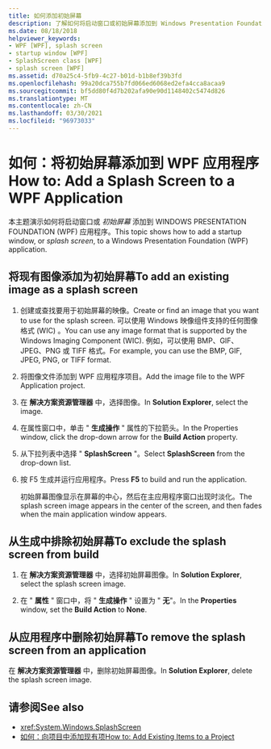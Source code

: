 ```yaml
---
title: 如何添加初始屏幕
description: 了解如何将启动窗口或初始屏幕添加到 Windows Presentation Foundation (WPF) 应用程序。
ms.date: 08/18/2018
helpviewer_keywords:
- WPF [WPF], splash screen
- startup window [WPF]
- SplashScreen class [WPF]
- splash screen [WPF]
ms.assetid: d70a25c4-5fb9-4c27-b01d-b1b8ef39b3fd
ms.openlocfilehash: 99a20dca755b7fd066ed6068ed2efa4cca8acaa9
ms.sourcegitcommit: bf5dd80f4d7b202afa90e90d1148402c5474d826
ms.translationtype: MT
ms.contentlocale: zh-CN
ms.lasthandoff: 03/30/2021
ms.locfileid: "96973033"
---
```

# <a name="how-to-add-a-splash-screen-to-a-wpf-application"></a><span data-ttu-id="a7a67-103">如何：将初始屏幕添加到 WPF 应用程序</span><span class="sxs-lookup"><span data-stu-id="a7a67-103">How to: Add a Splash Screen to a WPF Application</span></span>

<span data-ttu-id="a7a67-104">本主题演示如何将启动窗口或 *初始屏幕* 添加到 WINDOWS PRESENTATION FOUNDATION (WPF) 应用程序。</span><span class="sxs-lookup"><span data-stu-id="a7a67-104">This topic shows how to add a startup window, or *splash screen*, to a Windows Presentation Foundation (WPF) application.</span></span>

## <a name="to-add-an-existing-image-as-a-splash-screen"></a><span data-ttu-id="a7a67-105">将现有图像添加为初始屏幕</span><span class="sxs-lookup"><span data-stu-id="a7a67-105">To add an existing image as a splash screen</span></span>

1. <span data-ttu-id="a7a67-106">创建或查找要用于初始屏幕的映像。</span><span class="sxs-lookup"><span data-stu-id="a7a67-106">Create or find an image that you want to use for the splash screen.</span></span> <span data-ttu-id="a7a67-107">可以使用 Windows 映像组件支持的任何图像格式 (WIC) 。</span><span class="sxs-lookup"><span data-stu-id="a7a67-107">You can use any image format that is supported by the Windows Imaging Component (WIC).</span></span> <span data-ttu-id="a7a67-108">例如，可以使用 BMP、GIF、JPEG、PNG 或 TIFF 格式。</span><span class="sxs-lookup"><span data-stu-id="a7a67-108">For example, you can use the BMP, GIF, JPEG, PNG, or TIFF format.</span></span>

2. <span data-ttu-id="a7a67-109">将图像文件添加到 WPF 应用程序项目。</span><span class="sxs-lookup"><span data-stu-id="a7a67-109">Add the image file to the WPF Application project.</span></span>

3. <span data-ttu-id="a7a67-110">在 **解决方案资源管理器** 中，选择图像。</span><span class="sxs-lookup"><span data-stu-id="a7a67-110">In **Solution Explorer**, select the image.</span></span>

4. <span data-ttu-id="a7a67-111">在属性窗口中，单击 " **生成操作** " 属性的下拉箭头。</span><span class="sxs-lookup"><span data-stu-id="a7a67-111">In the Properties window, click the drop-down arrow for the **Build Action** property.</span></span>

5. <span data-ttu-id="a7a67-112">从下拉列表中选择 " **SplashScreen** "。</span><span class="sxs-lookup"><span data-stu-id="a7a67-112">Select **SplashScreen** from the drop-down list.</span></span>

6. <span data-ttu-id="a7a67-113">按 F5 生成并运行应用程序。</span><span class="sxs-lookup"><span data-stu-id="a7a67-113">Press **F5** to build and run the application.</span></span>

     <span data-ttu-id="a7a67-114">初始屏幕图像显示在屏幕的中心，然后在主应用程序窗口出现时淡化。</span><span class="sxs-lookup"><span data-stu-id="a7a67-114">The splash screen image appears in the center of the screen, and then fades when the main application window appears.</span></span>

## <a name="to-exclude-the-splash-screen-from-build"></a><span data-ttu-id="a7a67-115">从生成中排除初始屏幕</span><span class="sxs-lookup"><span data-stu-id="a7a67-115">To exclude the splash screen from build</span></span>

1. <span data-ttu-id="a7a67-116">在 **解决方案资源管理器** 中，选择初始屏幕图像。</span><span class="sxs-lookup"><span data-stu-id="a7a67-116">In **Solution Explorer**, select the splash screen image.</span></span>

2. <span data-ttu-id="a7a67-117">在 " **属性** " 窗口中，将 " **生成操作** " 设置为 " **无**"。</span><span class="sxs-lookup"><span data-stu-id="a7a67-117">In the **Properties** window, set the **Build Action** to **None**.</span></span>

## <a name="to-remove-the-splash-screen-from-an-application"></a><span data-ttu-id="a7a67-118">从应用程序中删除初始屏幕</span><span class="sxs-lookup"><span data-stu-id="a7a67-118">To remove the splash screen from an application</span></span>

<span data-ttu-id="a7a67-119">在 **解决方案资源管理器** 中，删除初始屏幕图像。</span><span class="sxs-lookup"><span data-stu-id="a7a67-119">In **Solution Explorer**, delete the splash screen image.</span></span>

## <a name="see-also"></a><span data-ttu-id="a7a67-120">请参阅</span><span class="sxs-lookup"><span data-stu-id="a7a67-120">See also</span></span>

- <xref:System.Windows.SplashScreen>
- <span data-ttu-id="a7a67-121">[如何：向项目中添加现有项](/previous-versions/visualstudio/visual-studio-2010/9f4t9t92(v=vs.100))</span><span class="sxs-lookup"><span data-stu-id="a7a67-121">[How to: Add Existing Items to a Project](/previous-versions/visualstudio/visual-studio-2010/9f4t9t92(v=vs.100))</span></span>
